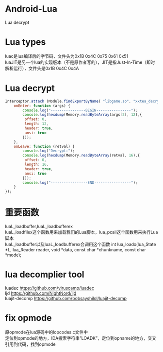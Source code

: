 # Android-Lua
Lua decrypt<br>
# Lua types
luac是lua编译后的字节码，文件头为0x1B 0x4C 0x75 0x61 0x51<br>
luaJIT是另一个lua的实现版本（不是原作者写的），JIT是指Just-In-Time（即时解析运行），文件头是0x1B 0x4C 0x4A<br>
# Lua decrypt
```javascript
Interceptor.attach (Module.findExportByName( "libgame.so", "xxtea_decrypt"), {//so 可变，主要是找到xxtea  cocos2d:libcocos2dcpp.so
    onEnter: function (args) {
        console.log("----------------BEGIN----------------");
        console.log(hexdump(Memory.readByteArray(args[2], 12),{
         offset: 0,
         length: 12,
         header: true,
         ansi: true
        }));
    },
    onLeave: function (retval) {
        console.log("Decrypt:");
        console.log(hexdump(Memory.readByteArray(retval, 16),{
         offset: 0,
         length: 16,
         header: true,
         ansi: true
        }));
        console.log("-----------------END-----------------");   
    }
});
```
# 重要函数
luaL_loadbuffer,luaL_loadbufferex<br>
luaL_loadfilex这个函数用来加载我们的Lua脚本，lua_pcall这个函数用来执行Lua脚本<br>
luaL_loadbuffer以及luaL_loadbufferex会调用这个函数
int lua_loadx(lua_State *L, lua_Reader reader, void *data, const char *chunkname, const char *mode);<br>
# lua decomplier tool
 luadec https://github.com/viruscamp/luadec<br>
 ljd https://github.com/NightNord/ljd<br>
 luajit-decomp https://github.com/bobsayshilol/luajit-decomp<br>
 # fix opmode
 原opmode在lua源码中的lopcodes.c文件中<br>
 定位到opmode的地方，IDA搜索字符串”LOADK”，定位到opname的地方，交叉引用到代码，找到opmode

